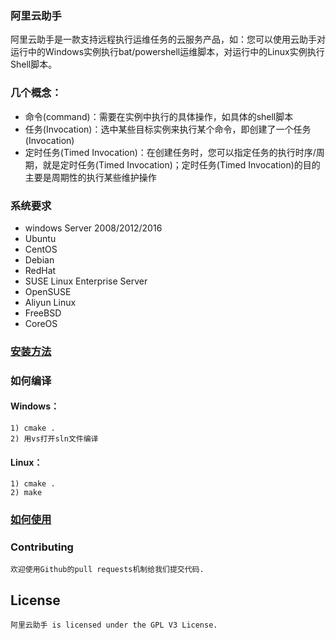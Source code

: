 ### 阿里云助手

阿里云助手是一款支持远程执行运维任务的云服务产品，如：您可以使用云助手对运行中的Windows实例执行bat/powershell运维脚本，对运行中的Linux实例执行Shell脚本。

### 几个概念：

-   命令(command)：需要在实例中执行的具体操作，如具体的shell脚本
-   任务(Invocation)：选中某些目标实例来执行某个命令，即创建了一个任务(Invocation)
-   定时任务(Timed Invocation)：在创建任务时，您可以指定任务的执行时序/周期，就是定时任务(Timed Invocation)；定时任务(Timed Invocation)的目的主要是周期性的执行某些维护操作

### 系统要求

-   windows Server 2008/2012/2016
-   Ubuntu
-   CentOS
-   Debian
-   RedHat
-   SUSE Linux Enterprise Server
-   OpenSUSE
-   Aliyun Linux
-   FreeBSD
-   CoreOS

### [安装方法](https://help.aliyun.com/document_detail/64921.html)


### 如何编译

#### Windows：  
    1) cmake .  
    2) 用vs打开sln文件编译  

#### Linux：  
    1) cmake .  
    2) make  


### [如何使用](https://help.aliyun.com/document_detail/64741.html)


### Contributing

    欢迎使用Github的pull requests机制给我们提交代码.  

## License

    阿里云助手 is licensed under the GPL V3 License.  